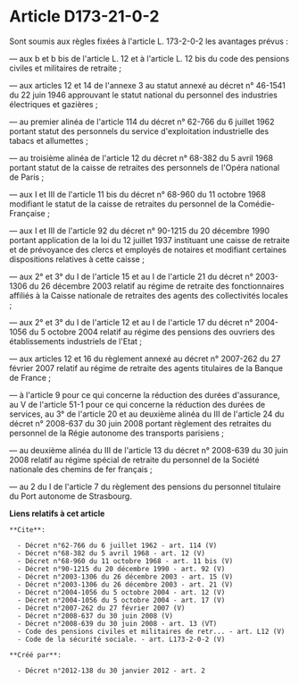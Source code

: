 # Article D173-21-0-2

Sont soumis aux règles fixées à l'article L. 173-2-0-2 les avantages prévus : 

― aux b et b bis de l'article L. 12 et à l'article L. 12 bis du code des pensions civiles et militaires de retraite ; 

― aux articles 12 et 14 de l'annexe 3 au statut annexé au décret n° 46-1541 du 22 juin 1946 approuvant le statut national du
personnel des industries électriques et gazières ; 

― au premier alinéa de l'article 114 du décret n° 62-766 du 6 juillet 1962 portant statut des personnels du service
d'exploitation industrielle des tabacs et allumettes ; 

― au troisième alinéa de l'article 12 du décret n° 68-382 du 5 avril 1968 portant statut de la caisse de retraites des
personnels de l'Opéra national de Paris ; 

― aux I et III de l'article 11 bis du décret n° 68-960 du 11 octobre 1968 modifiant le statut de la caisse de retraites du
personnel de la Comédie-Française ; 

― aux I et III de l'article 92 du décret n° 90-1215 du 20 décembre 1990 portant application de la loi du 12 juillet 1937
instituant une caisse de retraite et de prévoyance des clercs et employés de notaires et modifiant certaines dispositions
relatives à cette caisse ; 

― aux 2° et 3° du I de l'article 15 et au I de l'article 21 du décret n° 2003-1306 du 26 décembre 2003 relatif au régime de
retraite des fonctionnaires affiliés à la Caisse nationale de retraites des agents des collectivités locales ; 

― aux 2° et 3° du I de l'article 12 et au I de l'article 17 du décret n° 2004-1056 du 5 octobre 2004 relatif au régime des
pensions des ouvriers des établissements industriels de l'Etat ; 

― aux articles 12 et 16 du règlement annexé au décret n° 2007-262 du 27 février 2007 relatif au régime de retraite des agents
titulaires de la Banque de France ; 

― à l'article 9 pour ce qui concerne la réduction des durées d'assurance, au V de l'article 51-1 pour ce qui concerne la
réduction des durées de services, au 3° de l'article 20 et au deuxième alinéa du III de l'article 24 du décret n° 2008-637 du
30 juin 2008 portant règlement des retraites du personnel de la Régie autonome des transports parisiens ; 

― au deuxième alinéa du III de l'article 13 du décret n° 2008-639 du 30 juin 2008 relatif au régime spécial de retraite du
personnel de la Société nationale des chemins de fer français ; 

― au 2 du I de l'article 7 du règlement des pensions du personnel titulaire du Port autonome de Strasbourg.

**Liens relatifs à cet article**

	**Cite**:

	  - Décret n°62-766 du 6 juillet 1962 - art. 114 (V)
	  - Décret n°68-382 du 5 avril 1968 - art. 12 (V)
	  - Décret n°68-960 du 11 octobre 1968 - art. 11 bis (V)
	  - Décret n°90-1215 du 20 décembre 1990 - art. 92 (V)
	  - Décret n°2003-1306 du 26 décembre 2003 - art. 15 (V)
	  - Décret n°2003-1306 du 26 décembre 2003 - art. 21 (V)
	  - Décret n°2004-1056 du 5 octobre 2004 - art. 12 (V)
	  - Décret n°2004-1056 du 5 octobre 2004 - art. 17 (V)
	  - Décret n°2007-262 du 27 février 2007 (V)
	  - Décret n°2008-637 du 30 juin 2008 (V)
	  - Décret n°2008-639 du 30 juin 2008 - art. 13 (VT)
	  - Code des pensions civiles et militaires de retr... - art. L12 (V)
	  - Code de la sécurité sociale. - art. L173-2-0-2 (V)

	**Créé par**:

	  - Décret n°2012-138 du 30 janvier 2012 - art. 2

